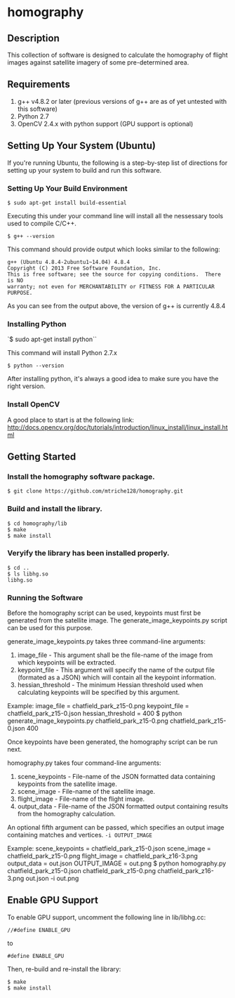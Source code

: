 # homography

## Description

This collection of software is designed to calculate the homography of flight images against satellite imagery of some pre-determined area.

## Requirements

1. g++ v4.8.2 or later (previous versions of g++ are as of yet untested with this software)
2. Python 2.7
3. OpenCV 2.4.x with python support (GPU support is optional)

## Setting Up Your System (Ubuntu)

If you're running Ubuntu, the following is a step-by-step list of directions for setting up your system to build and run this software.

### Setting Up Your Build Environment

`$ sudo apt-get install build-essential`

Executing this under your command line will install all the nessessary tools used to compile C/C++.

`$ g++ --version`

This command should provide output which looks similar to the following:

```
g++ (Ubuntu 4.8.4-2ubuntu1~14.04) 4.8.4
Copyright (C) 2013 Free Software Foundation, Inc.
This is free software; see the source for copying conditions.  There is NO
warranty; not even for MERCHANTABILITY or FITNESS FOR A PARTICULAR PURPOSE.
```

As you can see from the output above, the version of g++ is currently 4.8.4

### Installing Python

`$ sudo apt-get install python``

This command will install Python 2.7.x

`$ python --version`

After installing python, it's always a good idea to make sure you have the right version.

### Install OpenCV

A good place to start is at the following link:
http://docs.opencv.org/doc/tutorials/introduction/linux_install/linux_install.html

## Getting Started

### Install the homography software package.

`$ git clone https://github.com/mtriche128/homography.git`

### Build and install the library.

```
$ cd homography/lib
$ make
$ make install
```

### Veryify the library has been installed properly.

```
$ cd ..
$ ls libhg.so
libhg.so
```

### Running the Software

Before the homography script can be used, keypoints must first be generated from the satellite image. 
The generate_image_keypoints.py script can be used for this purpose. 

generate_image_keypoints.py takes three command-line arguments:

1. image_file        - This argument shall be the file-name of the image from which keypoints will be extracted.
2. keypoint_file     - This argument will specify the name of the output file (formated as a JSON) which will contain all the keypoint information.
3. hessian_threshold - The minimum Hessian threshold used when calculating keypoints will be specified by this argument.

Example:
image_file = chatfield_park_z15-0.png
keypoint_file = chatfield_park_z15-0.json
hessian_threshold = 400
$ python generate_image_keypoints.py chatfield_park_z15-0.png chatfield_park_z15-0.json 400

Once keypoints have been generated, the homography script can be run next.

homography.py takes four command-line arguments:
1. scene_keypoints - File-name of the JSON formatted data containing keypoints from the satellite image.
2. scene_image     - File-name of the satellite image.
3. flight_image    - File-name of the flight image.
4. output_data     - File-name of the JSON formatted output containing results from the homography calculation.

An optional fifth argument can be passed, which specifies an output image containing matches and vertices.
`-i OUTPUT_IMAGE`

Example:
scene_keypoints = chatfield_park_z15-0.json
scene_image = chatfield_park_z15-0.png
flight_image = chatfield_park_z16-3.png
output_data = out.json
OUTPUT_IMAGE = out.png
$ python homography.py chatfield_park_z15-0.json chatfield_park_z15-0.png chatfield_park_z16-3.png out.json -i out.png

## Enable GPU Support

To enable GPU support, uncomment the following line in lib/libhg.cc:

`//#define ENABLE_GPU`

to

`#define ENABLE_GPU`

Then, re-build and re-install the library:

```
$ make
$ make install
```
